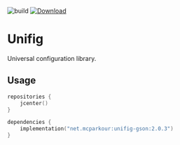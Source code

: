 ![build](https://github.com/mcparkournet/unifig/workflows/build/badge.svg)
[![Download](https://api.bintray.com/packages/mcparkour/maven-public/unifig-core/images/download.svg)](https://bintray.com/mcparkour/maven-public/unifig-core/_latestVersion)

# Unifig

Universal configuration library.

## Usage

```kotlin
repositories {
    jcenter()
}

dependencies {
    implementation("net.mcparkour:unifig-gson:2.0.3")
}
```
